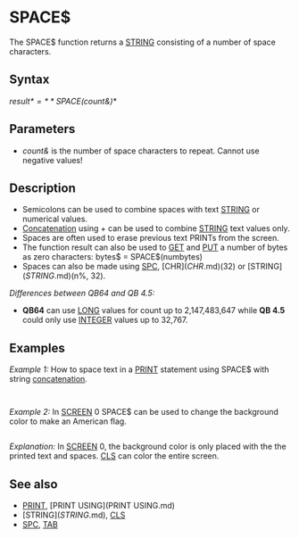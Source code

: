 # SPACE$

The SPACE$ function returns a [STRING](STRING.md) consisting of a number of space characters.

  

## Syntax

*result$* = **SPACE$(*count&*)**
  

## Parameters

* *count&* is the number of space characters to repeat. Cannot use negative values!

  

## Description

* Semicolons can be used to combine spaces with text [STRING](STRING.md) or numerical values.
* [Concatenation](Concatenation.md) using + can be used to combine [STRING](STRING.md) text values only.
* Spaces are often used to erase previous text PRINTs from the screen.
* The function result can also be used to [GET](GET.md) and [PUT](PUT.md) a number of bytes as zero characters: bytes$ = SPACE$(numbytes)
* Spaces can also be made using [SPC](SPC.md), [CHR$](CHR$.md)(32) or [STRING$](STRING$.md)(n%, 32).

  

*Differences between QB64 and QB 4.5:*

* **QB64** can use [LONG](LONG.md) values for count up to 2,147,483,647 while **QB 4.5** could only use [INTEGER](INTEGER.md) values up to 32,767.

  

## Examples

*Example 1:* How to space text in a [PRINT](PRINT.md) statement using SPACE$ with string [concatenation](concatenation.md).

``` [FOR](FOR.md) count% = 0 [TO](TO.md) 3     [PRINT](PRINT.md) "abc" + SPACE$( count% ) + "def" [NEXT](NEXT.md) count%  
```

``` abcdef abc def abc  def abc   def  
```

  

*Example 2:* In [SCREEN](SCREEN.md) 0 SPACE$ can be used to change the background color to make an American flag.

```  USA flag centered on screen with thin horizontal red & white stripes ' blue corner field with randomly twinkling stars [CLS](CLS.md) [LOCATE](LOCATE.md) 25, 1 [PRINT](PRINT.md) "Press any key to stop twinkling"; [COLOR](COLOR.md) , 4 z = 15 [FOR](FOR.md) x = 5 [TO](TO.md) 19          '13 red & white stripes (x =5 to 21 for 15 stripes)     [IF](IF.md) z = 15 [THEN](THEN.md) z = 4 [ELSE](ELSE.md) z = 15     [COLOR](COLOR.md) , z     [LOCATE](LOCATE.md) x, 15     [PRINT](PRINT.md) SPACE$(55) [NEXT](NEXT.md) x [FOR](FOR.md) x = 5 [TO](TO.md) 11          'blue field in upper left quadrant (x = 5 to 13 to hold all 50 stars)     [COLOR](COLOR.md) 15, 1            'sits above 4th white stripe     [LOCATE](LOCATE.md) x, 15     [PRINT](PRINT.md) SPACE$(23) [NEXT](NEXT.md) x DO     stop$ = [INKEY$](INKEY$.md)     [FOR](FOR.md) x = 5 [TO](TO.md) 10 [STEP](STEP.md) 2  '39 stars staggered across blue field (50 stars if x = 5 to 12)         w = 16         [FOR](FOR.md) y = 1 [TO](TO.md) 6      '5 rows of 6 stars             r = [INT](INT.md)([RND](RND.md) * 6)             [IF](IF.md) r = 0 [THEN](THEN.md) z = 31 [ELSE](ELSE.md) z = 15             [IF](IF.md) stop$ = "" [THEN](THEN.md) [COLOR](COLOR.md) z [ELSE](ELSE.md) [COLOR](COLOR.md) 15             [LOCATE](LOCATE.md) x, w             w = w + 4             [PRINT](PRINT.md) "*";         [NEXT](NEXT.md) y         w = 18         [FOR](FOR.md) y = 1 [TO](TO.md) 5      '5 rows of 5 stars             r = [INT](INT.md)([RND](RND.md) * 6)             [IF](IF.md) r = 0 [THEN](THEN.md) z = 31 [ELSE](ELSE.md) z = 15             [IF](IF.md) stop$ = "" [THEN](THEN.md) [COLOR](COLOR.md) z [ELSE](ELSE.md) [COLOR](COLOR.md) 15             [LOCATE](LOCATE.md) x + 1, w             w = w + 4             [PRINT](PRINT.md) "*";         [NEXT](NEXT.md) y     [NEXT](NEXT.md) x     w = 16     [FOR](FOR.md) y = 1 [TO](TO.md) 6          '1 row of 6 stars             r = [INT](INT.md)([RND](RND.md) * 6)             [IF](IF.md) r = 0 [THEN](THEN.md) z = 31 [ELSE](ELSE.md) z = 15         [IF](IF.md) stop$ = "" [THEN](THEN.md) [COLOR](COLOR.md) z [ELSE](ELSE.md) [COLOR](COLOR.md) 15         [LOCATE](LOCATE.md) x, w         w = w + 4         [PRINT](PRINT.md) "*";     [NEXT](NEXT.md) y     t = [TIMER](TIMER.md) "TIMER (function)")     [DO](DO.md) [WHILE](WHILE.md) t + .2 >= [TIMER](TIMER.md) "TIMER (function)"): [LOOP](LOOP.md) [LOOP](LOOP.md) [WHILE](WHILE.md) stop$ = "" [COLOR](COLOR.md) 7, 0 [END](END.md)  
```

*Explanation:* In [SCREEN](SCREEN.md) 0, the background color is only placed with the the printed text and spaces. [CLS](CLS.md) can color the entire screen.
  

## See also

* [PRINT](PRINT.md), [PRINT USING](PRINT USING.md)
* [STRING$](STRING$.md), [CLS](CLS.md)
* [SPC](SPC.md), [TAB](TAB.md)

  
